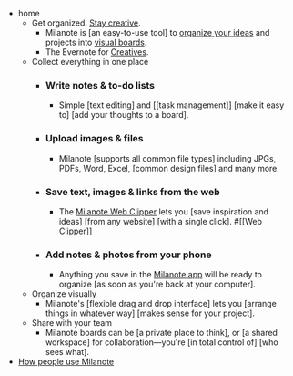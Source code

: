 - home
    - Get organized. [Stay creative](https://milanote.com/?referrer=rcCO3ehGRWkqTf3QEE).
        - Milanote is [an easy-to-use tool] to [organize your ideas](((BP9ax-DQ4))) and projects into [visual boards](((kCdij3Bc4))).
        - The Evernote for [Creatives](((S5NabLA1j))).
    - Collect everything in one place
        - ### Write notes & to-do lists
            - Simple [text editing] and [[task management]] [make it easy to] [add your thoughts to a board].
        - ### Upload images & files
            - Milanote [supports all common file types] including JPGs, PDFs, Word, Excel, [common design files] and many more.
        - ### Save text, images & links from the web
            - The [Milanote Web Clipper](https://milanote.com/download-web-clipper?referrer=rcCO3ehGRWkqTf3QEE) lets you [save inspiration and ideas] [from any website] [with a single click]. #[[Web Clipper]]
        - ### Add notes & photos from your phone
            - Anything you save in the [Milanote app](https://milanote.com/download-mobile-app?referrer=rcCO3ehGRWkqTf3QEE) will be ready to organize [as soon as you're back at your computer].
    - Organize visually
        - Milanote's [flexible drag and drop interface] lets you [arrange things in whatever way] [makes sense for your project].
    - Share with your team
        - Milanote boards can be [a private place to think], or [a shared workspace] for collaboration—you're [in total control of] [who sees what].
- [How people use Milanote](https://milanote.com/inspiration?referrer=rcCO3ehGRWkqTf3QEE)
